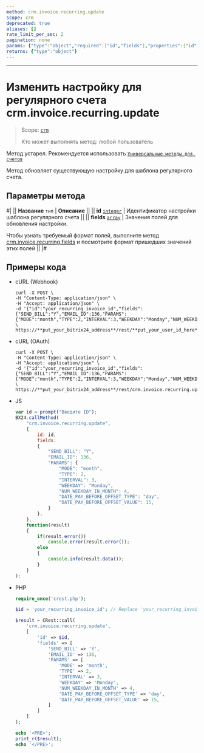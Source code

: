 ```yaml
---
method: crm.invoice.recurring.update
scope: crm
deprecated: true
aliases: []
rate_limit_per_sec: 2
pagination: none
params: {"type":"object","required":["id","fields"],"properties":{"id":{"type":"integer"},"fields":{"type":"object"}}}
returns: {"type":"object"}
---
```



---

# Изменить настройку для регулярного счета crm.invoice.recurring.update

> Scope: [`crm`](../../../scopes/permissions.md)
>
> Кто может выполнять метод: любой пользователь



Метод устарел. Рекомендуется использовать  [`Универсальные методы для счетов`](../../universal/invoice.md)



Метод обновляет существующую настройку для шаблона регулярного счета. 

## Параметры метода



#|
|| **Название**
`тип` | **Описание** ||
|| **id**
[`integer`](../../../data-types.md) | Идентификатор настройки шаблона регулярного счета ||
|| **fields**
[`array`](../../../data-types.md) | Значения полей для обновления настройки.

Чтобы узнать требуемый формат полей, выполните метод [crm.invoice.recurring.fields](./crm-invoice-recurring-fields.md) и посмотрите формат пришедших значений этих полей ||
|#

## Примеры кода



- cURL (Webhook)

    ```http
    curl -X POST \
    -H "Content-Type: application/json" \
    -H "Accept: application/json" \
    -d '{"id":"your_recurring_invoice_id","fields":{"SEND_BILL":"Y","EMAIL_ID":136,"PARAMS":{"MODE":"month","TYPE":2,"INTERVAL":3,"WEEKDAY":"Monday","NUM_WEEKDAY_IN_MONTH":4,"DATE_PAY_BEFORE_OFFSET_TYPE":"day","DATE_PAY_BEFORE_OFFSET_VALUE":15}}}' \
    https://**put_your_bitrix24_address**/rest/**put_your_user_id_here**/**put_your_webbhook_here**/crm.invoice.recurring.update
    ```

- cURL (OAuth)

    ```http
    curl -X POST \
    -H "Content-Type: application/json" \
    -H "Accept: application/json" \
    -d '{"id":"your_recurring_invoice_id","fields":{"SEND_BILL":"Y","EMAIL_ID":136,"PARAMS":{"MODE":"month","TYPE":2,"INTERVAL":3,"WEEKDAY":"Monday","NUM_WEEKDAY_IN_MONTH":4,"DATE_PAY_BEFORE_OFFSET_TYPE":"day","DATE_PAY_BEFORE_OFFSET_VALUE":15}},"auth":"**put_access_token_here**"}' \
    https://**put_your_bitrix24_address**/rest/crm.invoice.recurring.update
    ```

- JS

    ```js
    var id = prompt("Введите ID");
    BX24.callMethod(
        "crm.invoice.recurring.update",
        {
            id: id,
            fields:
            {
                "SEND_BILL": "Y",
                "EMAIL_ID": 136,
                "PARAMS": {
                    "MODE": "month",
                    "TYPE": 2,
                    "INTERVAL": 3,
                    "WEEKDAY": "Monday",
                    "NUM_WEEKDAY_IN_MONTH": 4,
                    "DATE_PAY_BEFORE_OFFSET_TYPE": "day",
                    "DATE_PAY_BEFORE_OFFSET_VALUE": 15,
                }
            },
        },
        function(result)
        {
            if(result.error())
                console.error(result.error());
            else
            {
                console.info(result.data());
            }
        }
    );
    ```

- PHP

    ```php
    require_once('crest.php');

    $id = 'your_recurring_invoice_id'; // Replace 'your_recurring_invoice_id' with the actual recurring invoice ID

    $result = CRest::call(
        'crm.invoice.recurring.update',
        [
            'id' => $id,
            'fields' => [
                'SEND_BILL' => 'Y',
                'EMAIL_ID' => 136,
                'PARAMS' => [
                    'MODE' => 'month',
                    'TYPE' => 2,
                    'INTERVAL' => 3,
                    'WEEKDAY' => 'Monday',
                    'NUM_WEEKDAY_IN_MONTH' => 4,
                    'DATE_PAY_BEFORE_OFFSET_TYPE' => 'day',
                    'DATE_PAY_BEFORE_OFFSET_VALUE' => 15,
                ]
            ]
        ]
    );

    echo '<PRE>';
    print_r($result);
    echo '</PRE>';
    ```


